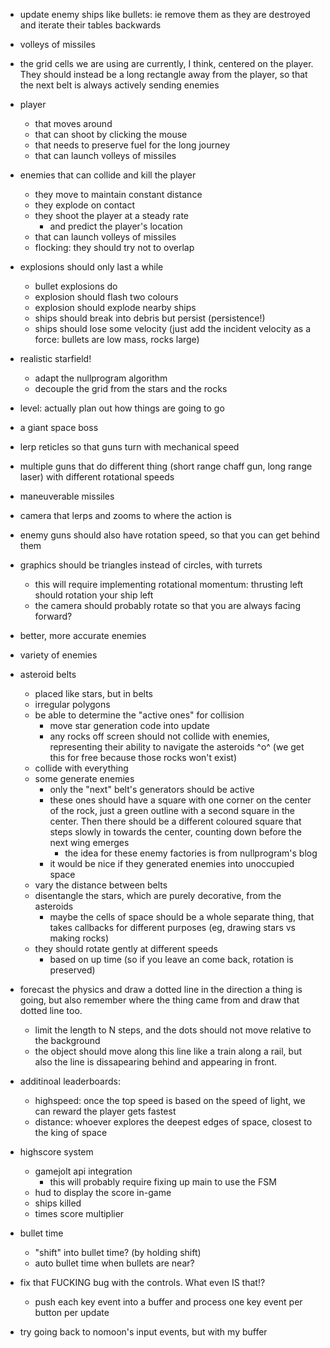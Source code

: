 - update enemy ships like bullets: ie remove them as they are destroyed and
  iterate their tables backwards

- volleys of missiles

- the grid cells we are using are currently, I think, centered on the
  player. They should instead be a long rectangle away from the player,
  so that the next belt is always actively sending enemies

- player
  + that moves around
  + that can shoot by clicking the mouse
  - that needs to preserve fuel for the long journey
  - that can launch volleys of missiles

- enemies that can collide and kill the player
  + they move to maintain constant distance
  + they explode on contact
  + they shoot the player at a steady rate
    + and predict the player's location
  - that can launch volleys of missiles
  - flocking: they should try not to overlap

- explosions should only last a while
  + bullet explosions do
  - explosion should flash two colours
  - explosion should explode nearby ships
  - ships should break into debris but persist (persistence!)
  - ships should lose some velocity (just add the incident velocity as a force: bullets are low mass, rocks large)

- realistic starfield!
  + adapt the nullprogram algorithm
  - decouple the grid from the stars and the rocks

- level: actually plan out how things are going to go
- a giant space boss
- lerp reticles so that guns turn with mechanical speed
- multiple guns that do different thing (short range chaff gun, long range laser)
  with different rotational speeds
- maneuverable missiles
- camera that lerps and zooms to where the action is
- enemy guns should also have rotation speed, so that you can get behind them
- graphics should be triangles instead of circles, with turrets
  - this will require implementing rotational momentum: thrusting left should rotation your ship left
  - the camera should probably rotate so that you are always facing forward?
- better, more accurate enemies
- variety of enemies
- asteroid belts
  + placed like stars, but in belts
  + irregular polygons
  + be able to determine the "active ones" for collision
    + move star generation code into update
    + any rocks off screen should not collide with enemies,
      representing their ability to navigate the asteroids ^o^ (we get this for free because those rocks won't exist)
  + collide with everything
  + some generate enemies
    + only the "next" belt's generators should be active
    + these ones should have a square with one corner on the center of the rock,
      just a green outline with a second square in the center. Then there should
      be a different coloured square that steps slowly in towards the center, counting
      down before the next wing emerges
      + the idea for these enemy factories is from nullprogram's blog
    - it would be nice if they generated enemies into unoccupied space
  - vary the distance between belts
  - disentangle the stars, which are purely decorative, from the asteroids
    - maybe the cells of space should be a whole separate thing, that takes
      callbacks for different purposes (eg, drawing stars vs making rocks)
  - they should rotate gently at different speeds
    - based on up time (so if you leave an come back, rotation is preserved)
  
- forecast the physics and draw a dotted line in the direction a thing
  is going, but also remember where the thing came from and draw that
  dotted line too.
  - limit the length to N steps, and the dots should not move relative
    to the background
  - the object should move along this line like a train along a rail, but
    also the line is dissapearing behind and appearing in front.

- additinoal leaderboards:
  - highspeed: once the top speed is based on the speed of light, we
    can reward the player gets fastest
  - distance: whoever explores the deepest edges of space, closest to
    the king of space

+ highscore system
  + gamejolt api integration
    + this will probably require fixing up main to use the FSM
  + hud to display the score in-game
  + ships killed
  + times score multiplier

+ bullet time
  - "shift" into bullet time? (by holding shift)
  + auto bullet time when bullets are near?

+ fix that FUCKING bug with the controls. What even IS that!?
  + push each key event into a buffer and process one key event per button per update

- try going back to nomoon's input events, but with my buffer

